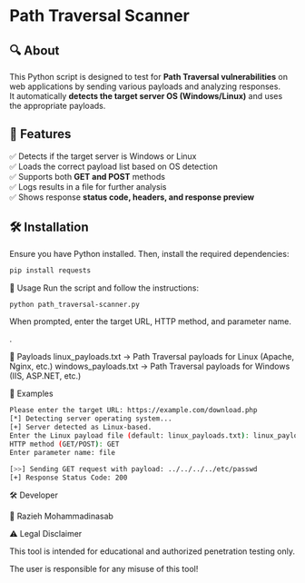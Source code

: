 # Path Traversal Scanner 

## 🔍 About
This Python script is designed to test for **Path Traversal vulnerabilities** on web applications by sending various payloads and analyzing responses.  
It automatically **detects the target server OS (Windows/Linux)** and uses the appropriate payloads.

## 📌 Features
✅ Detects if the target server is Windows or Linux  
✅ Loads the correct payload list based on OS detection  
✅ Supports both **GET and POST** methods  
✅ Logs results in a file for further analysis  
✅ Shows response **status code, headers, and response preview**  

## 🛠 Installation
Ensure you have Python installed. Then, install the required dependencies:

```bash
pip install requests
```

🚀 Usage
Run the script and follow the instructions:

```bash
python path_traversal-scanner.py
```
When prompted, enter the target URL, HTTP method, and parameter name.

.

📂 Payloads
linux_payloads.txt → Path Traversal payloads for Linux (Apache, Nginx, etc.)
windows_payloads.txt → Path Traversal payloads for Windows (IIS, ASP.NET, etc.)

🔖 Examples
```bash
Please enter the target URL: https://example.com/download.php
[*] Detecting server operating system...
[+] Server detected as Linux-based.
Enter the Linux payload file (default: linux_payloads.txt): linux_payloads.txt
HTTP method (GET/POST): GET
Enter parameter name: file

[>>] Sending GET request with payload: ../../../../etc/passwd
[+] Response Status Code: 200
```


🛠 Developer

👤 Razieh Mohammadinasab



⚠️ Legal Disclaimer

This tool is intended for educational and authorized penetration testing only.

The user is responsible for any misuse of this tool!
